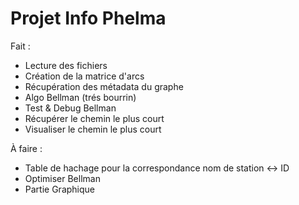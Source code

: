 # Projet Info Phelma

Fait :
- Lecture des fichiers
- Création de la matrice d'arcs
- Récupération des métadata du graphe
- Algo Bellman (trés bourrin)
- Test & Debug Bellman
- Récupérer le chemin le plus court
- Visualiser le chemin le plus court

À faire :
- Table de hachage pour la correspondance nom de station <-> ID
- Optimiser Bellman
- Partie Graphique
